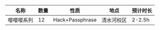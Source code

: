 名称 | 数量 | 性质 | 地点 | 预计时长
---- | ---- | ---- | ---- | --------
嘤嘤嘤系列 | 12 | Hack+Passphrase | 清水河校区 | 2-2.5h
